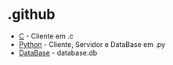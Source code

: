 # .github
- [C](C) - Cliente em .c 
- [Python](python) - Cliente, Servidor e DataBase em .py
- [DataBase](database.db) - database.db
